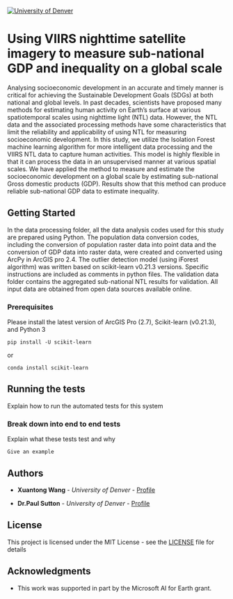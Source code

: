 <a href="https://www.du.edu/"><img src="https://www.du.edu/themes/custom/pl_drupal/images/logo-text.png" title="University of Denver" alt="University of Denver"></a>

# Using VIIRS nighttime satellite imagery to measure sub-national GDP and inequality on a global scale

Analysing socioeconomic development in an accurate and timely manner is critical for achieving the Sustainable Development Goals (SDGs) at both national and global levels. In past decades, scientists have proposed many methods for estimating human activity on Earth’s surface at various spatiotemporal scales using nighttime light (NTL) data. However, the NTL data and the associated processing methods have some characteristics that limit the reliability and applicability of using NTL for measuring socioeconomic development. In this study, we utilize the Isolation Forest machine learning algorithm for more intelligent data processing and the VIIRS NTL data to capture human activities. This model is highly flexible in that it can process the data in an unsupervised manner at various spatial scales. We have applied the method to measure and estimate the socioeconomic development on a global scale by estimating sub-national Gross domestic products (GDP). Results show that this method can produce reliable sub-national GDP data to estimate inequality. 

## Getting Started
In the data processing folder, all the data analysis codes used for this study are prepared using Python. The population data conversion codes, including the conversion of population raster data into point data and the conversion of GDP data into raster data, were created and converted using ArcPy in ArcGIS pro 2.4. The outlier detection model (using iForest algorithm) was written based on scikit-learn v0.21.3 versions. Specific instructions are included as comments in python files. The validation data folder contains the aggregated sub-national NTL results for validation. All input data are obtained from open data sources available online. 

### Prerequisites

Please install the latest version of ArcGIS Pro (2.7), Scikit-learn (v0.21.3), and Python 3
```
pip install -U scikit-learn
```

or

```
conda install scikit-learn
```

## Running the tests

Explain how to run the automated tests for this system

### Break down into end to end tests

Explain what these tests test and why

```
Give an example
```

## Authors

* **Xuantong Wang** - *University of Denver* - [Profile](https://scholar.google.com/citations?user=NsEDhRMAAAAJ&hl=en)

* **Dr.Paul Sutton** - *University of Denver* - [Profile](https://scholar.google.com/citations?user=cplEVLkAAAAJ&hl=en)

## License

This project is licensed under the MIT License - see the [LICENSE](https://github.com/tonyxuantong/NTL-GDP-VIIRS/blob/master/LICENSE) file for details

## Acknowledgments

* This work was supported in part by the Microsoft AI for Earth grant.
